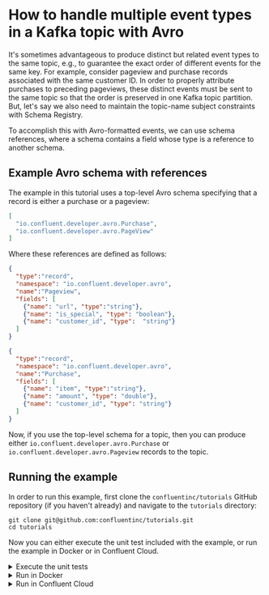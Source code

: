 # How to handle multiple event types in a Kafka topic with Avro

It's sometimes advantageous to produce distinct but related event types to the same topic, e.g., to guarantee the exact order of different events for the same key.
For example, consider pageview and purchase records associated with the same customer ID. In order to properly attribute purchases to preceding pageviews, these distinct events must be sent to the same topic so that the order is preserved in one Kafka topic partition.
But, let's say we also need to maintain the topic-name subject constraints with Schema Registry.

To accomplish this with Avro-formatted events, we can use schema references, where a schema contains a field whose type is a reference to another schema.

## Example Avro schema with references

The example in this tutorial uses a top-level Avro schema specifying that a record is either a purchase or a pageview:

```json
[
  "io.confluent.developer.avro.Purchase",
  "io.confluent.developer.avro.PageView"
]
```

Where these references are defined as follows:

```json
{
  "type":"record",
  "namespace": "io.confluent.developer.avro",
  "name":"Pageview",
  "fields": [
    {"name": "url", "type":"string"},
    {"name": "is_special", "type": "boolean"},
    {"name": "customer_id", "type":  "string"}
  ]
}
```

```json
{
  "type":"record",
  "namespace": "io.confluent.developer.avro",
  "name":"Purchase",
  "fields": [
    {"name": "item", "type":"string"},
    {"name": "amount", "type": "double"},
    {"name": "customer_id", "type": "string"}
  ]
}
```

Now, if you use the top-level schema for a topic, then you can produce either `io.confluent.developer.avro.Purchase` or
`io.confluent.developer.avro.Pageview` records to the topic.

## Running the example

In order to run this example, first clone the `confluentinc/tutorials` GitHub repository (if you haven't already) and navigate to the `tutorials` directory:

```shell
git clone git@github.com:confluentinc/tutorials.git
cd tutorials
```

Now you can either execute the unit test included with the example, or run the example in Docker or in Confluent Cloud.

<details>
<summary>Execute the unit tests</summary>

To run the unit tests, use the provided Gradle Wrapper:

```shell
./gradlew clean :multiple-event-types-avro:kafka:test --info  
```

</details>

<details>

<summary>Run in Docker</summary>

### Prerequisites

* Docker running via [Docker Desktop](https://docs.docker.com/desktop/) or [Docker Engine](https://docs.docker.com/engine/install/)
* [Docker Compose](https://docs.docker.com/compose/install/). Ensure that the command `docker compose version` succeeds.

### Start Kafka and Schema Registry

Start Kafka by running:

```shell
docker compose -f ./docker/docker-compose-ksqldb-kraft-cluster.yml up -d
```

### Create topic

Create the `avro-events` topic:

```shell
docker exec -t broker kafka-topics --create --topic avro-events --bootstrap-server broker:9092
```

### Register schemas

Run the following task to register the schemas in Schema Registry:

```shell
./gradlew :multiple-event-types-avro:kafka:registerSchemasTask
```

### Build the application

Build the application uberjar:

```shell
./gradlew :multiple-event-types-avro:kafka:shadowJar
```

### Run the application

Run the application, which produces and consumes pageview and purchase events, with the following command:

```shell
java -jar multiple-event-types-avro/kafka/build/libs/multiple-event-types-avro-standalone-0.0.1.jar multiple-event-types-avro/kafka/local.properties
```

### Cleanup

Stop Kafka and Schema Registry:

```shell
docker compose -f ./docker/docker-compose-ksqldb-kraft-cluster.yml down
```

</details>

<details>

<summary>Run in Confluent Cloud</summary>

### Prerequisites

* A [Confluent Cloud](https://confluent.cloud/signup) account and a Kafka cluster created within it ([quick start](https://docs.confluent.io/cloud/current/get-started/index.html)).

### Create topic

Using the Confluent Cloud Console, create a topic with default settings called `avro-events`.

### Generate client configuration

In the Confluent Cloud Console, navigate to the Cluster Overview page. Select `Clients` in the lefthand navigation and create a new `Java` client. Generate API keys during this step, and download the generated client configuration. Place it at `multiple-event-types-avro/kafka/cloud.properties`.

### Register schemas

Run the following task to register the schemas in Schema Registry:

```shell
./gradlew :multiple-event-types-avro:kafka:registerSchemasTask
```

In the Confluent Cloud Console, navigate to `Topics` in the lefthand navigation, select the `avro-events` topic, and click `Schema`. Validate that a `Value` schema has been set.

### Build the application

Build the application uberjar:

```shell
./gradlew :multiple-event-types-avro:kafka:shadowJar
```

### Run the application

Run the application, which produces and consumes pageview and purchase events, with the following command. Note that we are passing the client configuration as an argument:

```shell
java -jar multiple-event-types-avro/kafka/build/libs/multiple-event-types-avro-standalone-0.0.1.jar multiple-event-types-avro/kafka/cloud.properties
```

In the Confluent Cloud Console, select the `Messages` tab for the `avro-events` topic and view the messages that are produced.

### Cleanup

Delete the cluster used for this tutorial if you no longer need it.

</details>
